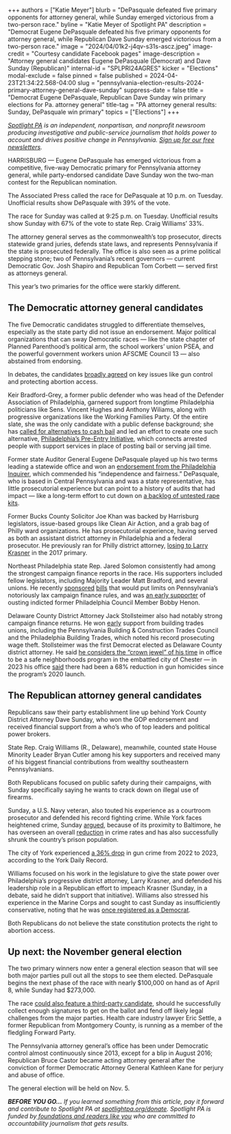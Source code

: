 +++
authors = ["Katie Meyer"]
blurb = "DePasquale defeated five primary opponents for attorney general, while Sunday emerged victorious from a two-person race."
byline = "Katie Meyer of Spotlight PA"
description = "Democrat Eugene DePasquale defeated his five primary opponents for attorney general, while Republican Dave Sunday emerged victorious from a two-person race."
image = "2024/04/01k2-j4qv-s31s-ascz.jpeg"
image-credit = "Courtesy candidate Facebook pages"
image-description = "Attorney general candidates Eugene DePasquale (Democrat) and Dave Sunday (Republican)"
internal-id = "SPLPRI24AGRES"
kicker = "Elections"
modal-exclude = false
pinned = false
published = 2024-04-23T21:34:22.568-04:00
slug = "pennsylvania-election-results-2024-primary-attorney-general-dave-sunday"
suppress-date = false
title = "Democrat Eugene DePasquale, Republican Dave Sunday win primary elections for Pa. attorney general"
title-tag = "PA attorney general results: Sunday, DePasquale win primary"
topics = ["Elections"]
+++

<a href="https://www.spotlightpa.org/"><em>Spotlight PA</em></a><em> is an independent, nonpartisan, and nonprofit newsroom producing investigative and public-service journalism that holds power to account and drives positive change in Pennsylvania. </em><a href="https://www.spotlightpa.org/newsletters"><em>Sign up for our free newsletters</em></a><em>.</em>

HARRISBURG — Eugene DePasquale has emerged victorious from a competitive, five-way Democratic primary for Pennsylvania attorney general, while party-endorsed candidate Dave Sunday won the two-man contest for the Republican nomination.

The Associated Press called the race for DePasquale at 10 p.m. on Tuesday. Unofficial results show DePasquale with 39% of the vote.

The race for Sunday was called at 9:25 p.m. on Tuesday. Unofficial results show Sunday with 67% of the vote to state Rep. Craig Williams’ 33%.

<script src="https://www.spotlightpa.org/embed.js" async></script><div data-spl-embed-version="1" data-spl-src="https://www.spotlightpa.org/embeds/newsletter/"></div>

The attorney general serves as the commonwealth’s top prosecutor, directs statewide grand juries, defends state laws, and represents Pennsylvania if the state is prosecuted federally. The office is also seen as a prime political stepping stone; two of Pennsylvania’s recent governors — current Democratic Gov. Josh Shapiro and Republican Tom Corbett — served first as attorneys general.

This year’s two primaries for the office were starkly different.

## The Democratic attorney general candidates

The five Democratic candidates struggled to differentiate themselves, especially as the state party did not issue an endorsement. Major political organizations that can sway Democratic races — like the state chapter of Planned Parenthood’s political arm, the school workers’ union PSEA, and the powerful government workers union AFSCME Council 13 — also abstained from endorsing.

In debates, the candidates <a href="https://web.archive.org/20240315211011/https://penncapital-star.com/campaigns-elections/democrats-running-for-pa-attorney-general-agree-on-guns-abortion-rights-and-tiktok-during-debate/">broadly agreed</a> on key issues like gun control and protecting abortion access.

Keir Bradford-Grey, a former public defender who was head of the Defender Association of Philadelphia, garnered support from longtime Philadelphia politicians like Sens. Vincent Hughes and Anthony Wiliams, along with progressive organizations like the Working Families Party. Of the entire slate, she was the only candidate with a public defense background; she has <a href="https://web.archive.org/20220817195011/https://phillydefenders.org/cash-bail-aug7/">called for alternatives to cash bail</a> and led an effort to create one such alternative, <a href="https://web.archive.org/20230621123823/https://whyy.org/articles/keir-bradford-grey-pennsylvania-election-2024-attorney-general-philadelphia-public-defender/">Philadelphia’s Pre-Entry Initiative</a>, which connects arrested people with support services in place of posting bail or serving jail time.

Former state Auditor General Eugene DePasquale played up his two terms leading a statewide office and won an <a href="https://web.archive.org/20240411102120/https://www.inquirer.com/opinion/editorials/attorney-general-democratic-primary-2024-eugene-depasquale-20240411.html">endorsement from the Philadelphia Inquirer</a>, which commended his “independence and fairness.” DePasquale, who is based in Central Pennsylvania and was a state representative, has little prosecutorial experience but can point to a history of audits that had impact — like a long-term effort to cut down on <a href="https://web.archive.org/20190413004001/https://whyy.org/articles/pa-auditor-general-praises-dwindling-rape-kit-backlog/">a backlog of untested rape kits</a>.

Former Bucks County Solicitor Joe Khan was backed by Harrisburg legislators, issue-based groups like Clean Air Action, and a grab bag of Philly ward organizations. He has prosecutorial experience, having served as both an assistant district attorney in Philadelphia and a federal prosecutor. He previously ran for Philly district attorney, <a href="https://web.archive.org/20230607181245/https://www.inquirer.com/politics/pennsylvania/joe-khan-bucks-county-attorney-general-20230607.html">losing to Larry Krasner</a> in the 2017 primary.

Northeast Philadelphia state Rep. Jared Solomon consistently had among the strongest campaign finance reports in the race. His supporters included fellow legislators, including Majority Leader Matt Bradford, and several unions. He recently <a href="https://web.archive.org/20240321221624/https://www.legis.state.pa.us/cfdocs/billinfo/billinfo.cfm?syear=2023&amp;sind=0&amp;body=H&amp;type=B&amp;bn=1471">sponsored</a> <a href="https://web.archive.org/20240326040634/https://www.legis.state.pa.us/cfdocs/billinfo/billinfo.cfm?syear=2023&amp;sInd=0&amp;body=H&amp;type=B&amp;bn=1472">bills</a> that would put limits on Pennsylvania’s notoriously lax campaign finance rules, and was <a href="https://web.archive.org/20190322135556/https://whyy.org/articles/philly-stat-rep-wants-to-give-voters-power-to-oust-indicted-councilman-henon/">an early supporter</a> of ousting indicted former Philadelphia Council Member Bobby Henon.

Delaware County District Attorney Jack Stollsteimer also had notably strong campaign finance returns. He won <a href="https://web.archive.org/20231211214915/https://www.politicspa.com/stollsteimer-secures-key-endorsements-in-quest-for-attorney-general-nomination/128697/">early</a> support from building trades unions, including the Pennsylvania Building &amp; Construction Trades Council and the Philadelphia Building Trades, which noted his record prosecuting wage theft. Stollsteimer was the first Democrat elected as Delaware County district attorney. He said <a href="https://web.archive.org/20231031110357/https://www.inquirer.com/politics/jack-stollsteimer-beth-stefanide-miscichowski-delaware-county-district-attorney-20231031.html">he considers the “crown jewel” of his time</a> in office to be a safe neighborhoods program in the embattled city of Chester — in 2023 his office <a href="https://web.archive.org/20231004052128/https://6abc.com/chester-homicides-delaware-county-gun-violence-pennsylvania-crime-da-jack-stollsteimer/13859574/">said</a> there had been a 68% reduction in gun homicides since the program’s 2020 launch.

## The Republican attorney general candidates

Republicans saw their party establishment line up behind York County District Attorney Dave Sunday, who won the GOP endorsement and received financial support from a who’s who of top leaders and political power brokers.

State Rep. Craig Williams (R., Delaware), meanwhile, counted state House Minority Leader Bryan Cutler among his key supporters and received many of his biggest financial contributions from wealthy southeastern Pennsylvanians.

Both Republicans focused on public safety during their campaigns, with Sunday specifically saying he wants to crack down on illegal use of firearms.

Sunday, a U.S. Navy veteran, also touted his experience as a courtroom prosecutor and defended his record fighting crime. While York faces heightened crime, Sunday <a href="https://web.archive.org/20240318051548/https://delawarevalleyjournal.com/gop-attorney-general-candidates-spar-during-primary-debate/">argued</a>, because of its proximity to Baltimore, he has overseen an overall <a href="https://web.archive.org/20240201163118/https://www.ydr.com/story/news/local/2023/09/19/york-county-pa-s-most-influential-people-for-2023-politics/70610274007/">reduction</a> in crime rates and has also successfully shrunk the country’s prison population.

The city of York experienced <a href="https://web.archive.org/20240312100246/https://www.ydr.com/story/news/2024/03/12/york-pas-battle-against-gun-violence-is-working-officials-say-gvi/72932179007/">a 36% drop</a> in gun crime from 2022 to 2023, according to the York Daily Record.

Williams focused on his work in the legislature to give the state power over Philadelphia’s progressive district attorney, Larry Krasner, and defended his leadership role in a Republican effort to impeach Krasner (Sunday, in a debate, said he didn’t support that initiative). Williams also stressed his experience in the Marine Corps and sought to cast Sunday as insufficiently conservative, noting that he was <a href="https://web.archive.org/20240318051548/https://delawarevalleyjournal.com/gop-attorney-general-candidates-spar-during-primary-debate/">once registered as a Democrat</a>.

Both Republicans do not believe the state constitution protects the right to abortion access.

<script src="https://www.spotlightpa.org/embed.js" async></script><div data-spl-embed-version="1" data-spl-src="https://www.spotlightpa.org/embeds/donate/"></div>

## Up next: the November general election

The two primary winners now enter a general election season that will see both major parties pull out all the stops to see them elected. DePasquale begins the next phase of the race with nearly $100,000 on hand as of April 8, while Sunday had $273,000.

The race <a href="https://www.spotlightpa.org/news/2024/04/pennsylvania-election-2024-forward-party-attorney-general-treasurer-ballot-requirements/">could also feature a third-party candidate</a>, should he successfully collect enough signatures to get on the ballot and fend off likely legal challenges from the major parties. Health care industry lawyer Eric Settle, a former Republican from Montgomery County, is running as a member of the fledgling Forward Party.

The Pennsylvania attorney general’s office has been under Democratic control almost continuously since 2013, except for a blip in August 2016; Republican Bruce Castor became acting attorney general after the conviction of former Democratic Attorney General Kathleen Kane for perjury and abuse of office.

The general election will be held on Nov. 5.

<strong><em>BEFORE YOU GO…</em></strong><em> If you learned something from this article, pay it forward and contribute to Spotlight PA at </em><a href="https://www.spotlightpa.org/donate"><em>spotlightpa.org/donate</em></a><em>. Spotlight PA is funded by</em><a href="https://www.spotlightpa.org/support"><em> foundations and readers like you</em></a><em> who are committed to accountability journalism that gets results.</em>

